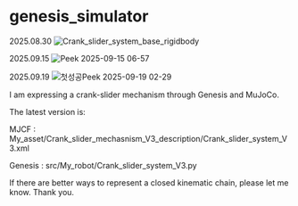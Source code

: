# genesis_simulator

2025.08.30
![Crank_slider_system_base_rigidbody](https://github.com/user-attachments/assets/8d48d72a-ad4b-415b-ade3-eb375a9c6c09)

2025.09.15
![Peek 2025-09-15 06-57](https://github.com/user-attachments/assets/ae2fa41e-6cd1-4523-a1f1-f777b2320186)

2025.09.19
![첫성공Peek 2025-09-19 02-29](https://github.com/user-attachments/assets/b174b845-7780-4964-a0b9-6b2d5885157f)


I am expressing a crank-slider mechanism through Genesis and MuJoCo.

The latest version is:

MJCF : My_asset/Crank_slider_mechasnism_V3_description/Crank_slider_system_V3.xml

Genesis : src/My_robot/Crank_slider_system_V3.py

If there are better ways to represent a closed kinematic chain, please let me know. Thank you.

